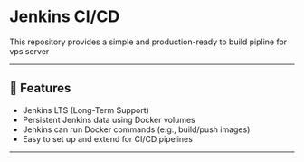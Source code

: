 # Jenkins CI/CD

This repository provides a simple and production-ready to build pipline for vps server

---

## 🚀 Features

- Jenkins LTS (Long-Term Support)
- Persistent Jenkins data using Docker volumes
- Jenkins can run Docker commands (e.g., build/push images)
- Easy to set up and extend for CI/CD pipelines

---

